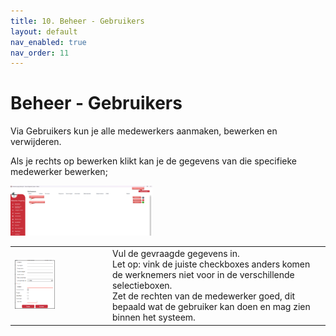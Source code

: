 ```yaml
---
title: 10. Beheer - Gebruikers
layout: default
nav_enabled: true
nav_order: 11
---
```


# Beheer - Gebruikers
Via Gebruikers kun je alle medewerkers aanmaken, bewerken en verwijderen.

Als je rechts op bewerken klikt kan je de gegevens van die specifieke medewerker bewerken;

<p float="left">
  <a href="./images/werknemers.png" target="_blank">
    <img src="./images/werknemers.png" alt="Screenshot of the application" width="45%" />
  </a>
</p>


<table>
  <tr>
    <td>
      <a href="./images/werknemersnewedit.png" target="_blank">
        <img src="./images/werknemersnewedit.png" alt="Screenshot of the application" width="45%" />
      </a>
    </td>
    <td>
      Vul de gevraagde gegevens in.<br/>
      Let op: vink de juiste checkboxes anders komen de werknemers niet voor in de verschillende selectieboxen.<br/>
      Zet de rechten van de medewerker goed, dit bepaald wat de gebruiker kan doen en mag zien binnen het systeem.<br/>
    </td>
  </tr>
</table>
